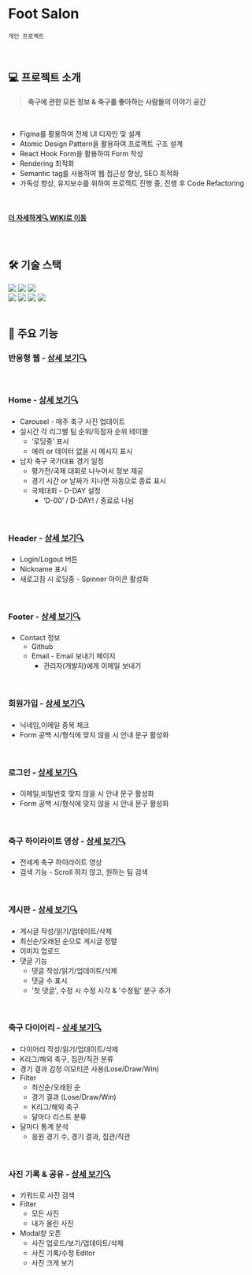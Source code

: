 # Foot Salon
`개인 프로젝트`

<br>

## 💻 프로젝트 소개
> **축구에 관한 모든 정보 & 축구를 좋아하는 사람들의 이야기 공간**

<br>

- Figma를 활용하여 전체 UI 디자인 및 설계
- Atomic Design Pattern을 활용하여 프로젝트 구조 설계
- React Hook Form을 활용하여 Form 작성
- Rendering 최적화
- Semantic tag를 사용하여 웹 접근성 향상, SEO 최적화
- 가독성 향상, 유지보수를 위하여 프로젝트 진행 중, 진행 후 Code Refactoring

<br>

#### <a href="https://github.com/itsyuna/Foot-Salon/wiki">더 자세하게🔍 WIKI로 이동</a>

<br>

## 🛠 기술 스택
<div>
  <img src="https://img.shields.io/badge/React-61DAFB?style=flat-square&logo=React&logoColor=white"/>
  <img src="https://img.shields.io/badge/TypeScript-3178C6?style=flat-square&logo=TypeScript&logoColor=white"/>
  <img src="https://img.shields.io/badge/Firebase-FFCA28?style=flat-square&logo=Firebase&logoColor=white"/>
</div>
<div>
  <img src="https://img.shields.io/badge/Redux Toolkit-764ABC?style=flat-square&logo=Redux&logoColor=white"/>
  <img src="https://img.shields.io/badge/Axios-5A29E4?style=flat-square&logo=Axios&logoColor=white"/>
  <img src="https://img.shields.io/badge/Styled--components-DB7093?style=flat-square&logo=Styledcomponents&logoColor=white"/>
  <img src="https://img.shields.io/badge/Figma-F24E1E?style=flat-square&logo=Figma&logoColor=white"/>
</div>

<br>

## 📌 주요 기능
### 반응형 웹 - <a href="https://github.com/itsyuna/Foot-Salon/wiki/%EB%B0%98%EC%9D%91%ED%98%95-%EC%9B%B9">상세 보기🔍</a>

<br>

### Home - <a href="https://github.com/itsyuna/Foot-Salon/wiki/%EC%A3%BC%EC%9A%94-%EA%B8%B0%EB%8A%A5-%7C-Home">상세 보기🔍</a>
- Carousel - 매주 축구 사진 업데이트
- 실시간 각 리그별 팀 순위/득점자 순위 테이블
    - ‘로딩중’ 표시
    - 에러 or 데이터 없을 시 메시지 표시
- 남자 축구 국가대표 경기 일정
    - 평가전/국제 대회로 나누어서 정보 제공
    - 경기 시간 or 날짜가 지나면 자동으로 종료 표시
    - 국제대회 - D-DAY 설정
        - ‘D-00’ / D-DAY! / 종료로 나뉨

<br>
          
### Header - <a href="https://github.com/itsyuna/Foot-Salon/wiki/%EC%A3%BC%EC%9A%94-%EA%B8%B0%EB%8A%A5-%7C-Header">상세 보기🔍</a>
- Login/Logout 버튼
- Nickname 표시
- 새로고침 시 로딩중 - Spinner 아이콘 활성화

<br>

### Footer - <a href="https://github.com/itsyuna/Foot-Salon/wiki/%EC%A3%BC%EC%9A%94-%EA%B8%B0%EB%8A%A5-%7C-Footer">상세 보기🔍</a>
- Contact 정보
    - Github
    - Email - Email 보내기 페이지
      - 관리자(개발자)에게 이메일 보내기

<br>

### 회원가입 - <a href="https://github.com/itsyuna/Foot-Salon/wiki/%EC%A3%BC%EC%9A%94-%EA%B8%B0%EB%8A%A5-%7C-%ED%9A%8C%EC%9B%90%EA%B0%80%EC%9E%85">상세 보기🔍</a>
- 닉네임,이메일 중복 체크
- Form 공백 시/형식에 맞지 않을 시 안내 문구 활성화

<br>
  
### 로그인 - <a href="https://github.com/itsyuna/Foot-Salon/wiki/%EC%A3%BC%EC%9A%94-%EA%B8%B0%EB%8A%A5-%7C-%EB%A1%9C%EA%B7%B8%EC%9D%B8">상세 보기🔍</a>
- 이메일,비밀번호 맞지 않을 시 안내 문구 활성화
- Form 공백 시/형식에 맞지 않을 시 안내 문구 활성화

<br>
  
### 축구 하이라이트 영상 - <a href="https://github.com/itsyuna/Foot-Salon/wiki/%EC%A3%BC%EC%9A%94-%EA%B8%B0%EB%8A%A5-%7C-%EC%B6%95%EA%B5%AC-%ED%95%98%EC%9D%B4%EB%9D%BC%EC%9D%B4%ED%8A%B8-%EC%98%81%EC%83%81">상세 보기🔍</a>
* 전세계 축구 하이라이트 영상
* 검색 기능 - Scroll 하지 않고, 원하는 팀 검색

<br>

### 게시판 - <a href="https://github.com/itsyuna/Foot-Salon/wiki/%EC%A3%BC%EC%9A%94-%EA%B8%B0%EB%8A%A5-%7C-%EA%B2%8C%EC%8B%9C%ED%8C%90">상세 보기🔍</a>
- 게시글 작성/읽기/업데이트/삭제 
- 최신순/오래된 순으로 게시글 정렬
- 이미지 업로드
- 댓글 기능
    - 댓글 작성/읽기/업데이트/삭제
    - 댓글 수 표시
    - '첫 댓글', 수정 시 수정 시각 & '수정됨' 문구 추가

<br>
 
### 축구 다이어리 - <a href="https://github.com/itsyuna/Foot-Salon/wiki/%EC%A3%BC%EC%9A%94-%EA%B8%B0%EB%8A%A5-%7C-%EC%B6%95%EA%B5%AC-%EB%8B%A4%EC%9D%B4%EC%96%B4%EB%A6%AC">상세 보기🔍</a>
- 다이어리 작성/읽기/업데이트/삭제
- K리그/해외 축구, 집관/직관 분류
- 경기 결과 감정 이모티콘 사용(Lose/Draw/Win)
- Filter
    - 최신순/오래된 순
    - 경기 결과 (Lose/Draw/Win)
    - K리그/해외 축구
    - 달마다 리스트 분류
- 달마다 통계 분석
    - 응원 경기 수, 경기 결과, 집관/직관

<br>
      
### 사진 기록 & 공유 - <a href="https://github.com/itsyuna/Foot-Salon/wiki/%EC%A3%BC%EC%9A%94-%EA%B8%B0%EB%8A%A5-%7C-Photos">상세 보기🔍</a>
- 키워드로 사진 검색
- Filter
    - 모든 사진
    - 내가 올린 사진 
- Modal창 오픈
    - 사진 업로드/보기/업데이트/삭제
    - 사진 기록/수정 Editor
    - 사진 크게 보기

<br/>
